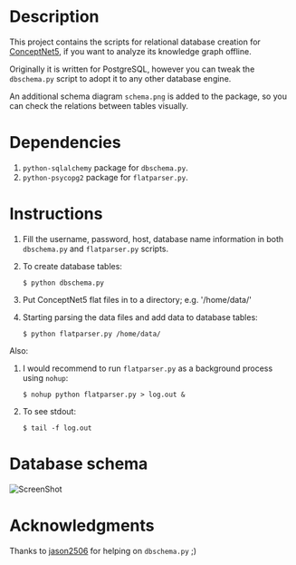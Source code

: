 Description
===========

This project contains the scripts for relational database creation for [ConceptNet5](http://conceptnet5.media.mit.edu/), if you want to analyze its knowledge graph offline. 

Originally it is written for PostgreSQL, however you can tweak the `dbschema.py` script to adopt it to any other database engine.

An additional schema diagram `schema.png` is added to the package, so you can check the relations between tables visually.


Dependencies
============

1. `python-sqlalchemy` package for `dbschema.py`.
2. `python-psycopg2` package for `flatparser.py`.


Instructions
============

1. Fill the username, password, host, database name information in both `dbschema.py` and `flatparser.py` scripts.

2. To create database tables:

    `$ python dbschema.py`

3. Put ConceptNet5 flat files in to a directory; e.g. '/home/data/'

4. Starting parsing the data files and add data to database tables:

    `$ python flatparser.py /home/data/`

Also:

1. I would recommend to run `flatparser.py` as a background process using `nohup`:

    `$ nohup python flatparser.py > log.out &`

2. To see stdout:
    
    `$ tail -f log.out`

    
Database schema
===============

![ScreenShot](https://raw.github.com/israkir/conceptnet5-flat2db/master/schema.png)


Acknowledgments
===============

Thanks to [jason2506](https://github.com/jason2506) for helping on `dbschema.py` ;)
